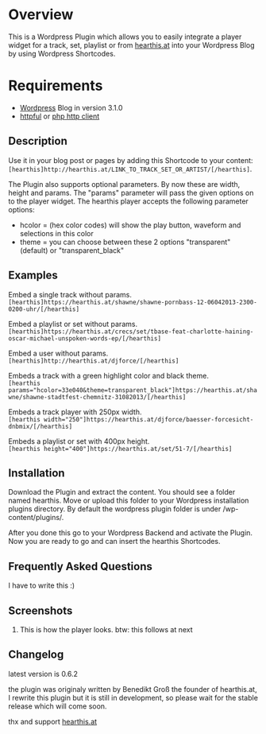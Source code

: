 # Overview

This is a Wordpress Plugin which allows you to easily integrate a player widget for a track, set, playlist or from [hearthis.at][1] into your Wordpress Blog by using Wordpress Shortcodes.

Requirements
==========

 * [Wordpress][2] Blog in version 3.1.0  
 * [httpful][3] or [php http client][4]

Description
-----------------

Use it in your blog post or pages by adding this Shortcode to your content:  
      `[hearthis]http://hearthis.at/LINK_TO_TRACK_SET_OR_ARTIST/[/hearthis]`.

The Plugin also supports optional parameters. By now these are width, height and params.
The "params" parameter will pass the given options on to the player widget. The hearthis 
player accepts the following parameter options:

* hcolor = (hex color codes) will show the play button, waveform and selections in this color
* theme  = you can choose between these 2 options "transparent" (default) or "transparent_black"


Examples
--------------

Embed a single track without params.  
      `[hearthis]https://hearthis.at/shawne/shawne-pornbass-12-06042013-2300-0200-uhr/[/hearthis]`

Embed a playlist or set without params.  
      `[hearthis]https://hearthis.at/crecs/set/tbase-feat-charlotte-haining-oscar-michael-unspoken-words-ep/[/hearthis]`

Embed a user without params.  
      `[hearthis]http://hearthis.at/djforce/[/hearthis]`

Embeds a track with a green highlight color and black theme.  
      `[hearthis params="hcolor=33e040&theme=transparent_black"]https://hearthis.at/shawne/shawne-stadtfest-chemnitz-31082013/[/hearthis]`

Embeds a track player with 250px width.  
      `[hearthis width="250"]https://hearthis.at/djforce/baesser-forcesicht-dnbmix/[/hearthis]`
      
Embeds a playlist or set with 400px height.  
      `[hearthis height="400"]https://hearthis.at/set/51-7/[/hearthis]`


Installation
------------------

Download the Plugin and extract the content. You should see a folder
named hearthis. Move or upload this folder to your Wordpress installation
plugins directory. By default the wordpress plugin folder is under /wp-content/plugins/. 

After you done this go to your Wordpress Backend and activate the Plugin. 
Now you are ready to go and can insert the hearthis Shortcodes.


Frequently Asked Questions
--------------------------------

I have to write this :)


Screenshots
-----------------

1. This is how the player looks. btw: this follows at next

Changelog
---------------

latest version is 0.6.2

the plugin was originaly written by Benedikt Groß the founder of hearthis.at,
I rewrite this plugin but it is still in development, so please wait for the stable 
release which will come soon.

thx and support [hearthis.at][1]

[1]: https://hearthis.at/
[2]: https://de.wordpress.org/
[3]: http://phphttpclient.com/
[4]: https://github.com/nategood/httpful

